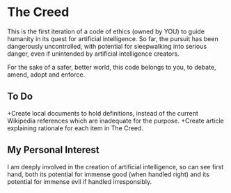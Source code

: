 ﻿# The Creed
This is the first iteration of a code of ethics (owned by YOU) to guide humanity in its quest for artificial intelligence. So far, the pursuit has been dangerously uncontrolled, with potential for sleepwalking into serious danger, even if unintended by artificial intelligence creators. 

For the sake of a safer, better world, this code belongs to you, to debate, amend, adopt and enforce.

## To Do
+Create local documents to hold definitions, instead of the current Wikipedia references which are inadequate for the purpose.
+Create article explaining rationale for each item in The Creed.

## My Personal Interest
I am deeply involved in the creation of artificial intelligence, so can see first hand, both its potential for immense good (when handled right) and its potential for immense evil if handled irresponsibly.